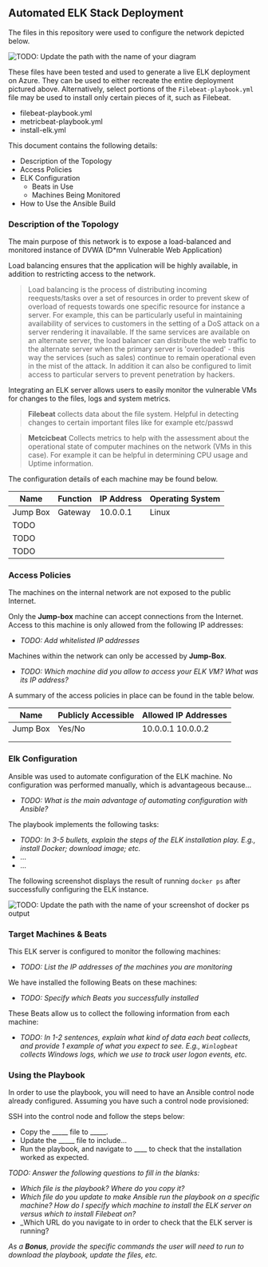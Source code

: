 ## Automated ELK Stack Deployment

The files in this repository were used to configure the network depicted below.

![TODO: Update the path with the name of your diagram](Images/diagram_filename.png)

These files have been tested and used to generate a live ELK deployment on Azure. They can be used to either recreate the entire deployment pictured above. Alternatively, select portions of the `Filebeat-playbook.yml`  file may be used to install only certain pieces of it, such as Filebeat.

- filebeat-playbook.yml
- metricbeat-playbook.yml
- install-elk.yml

This document contains the following details:
- Description of the Topology
- Access Policies
- ELK Configuration
  - Beats in Use
  - Machines Being Monitored
- How to Use the Ansible Build


### Description of the Topology

The main purpose of this network is to expose a load-balanced and monitored instance of DVWA (D*mn Vulnerable Web Application)

Load balancing ensures that the application will be highly available, in addition to restricting access to the network.

> Load balancing is the process of distributing incoming reequests/tasks over a set of resources in order to prevent skew of overload of requests towards one specific resource for instance a server. For example, this can be particularly useful in maintaining availability of services to customers in the setting of a DoS attack on a server rendering it inavailable. If the same services are available on an alternate server, the load balancer can distribute the web traffic to the alternate server when the primary server is 'overloaded' - this way the services (such as sales) continue to remain operational even in the mist of the attack. In addition it can also be configured to limit access to particular servers to prevent penetration by hackers. 

Integrating an ELK server allows users to easily monitor the vulnerable VMs for changes to the files, logs and system metrics.

> **Filebeat** collects data about the file system. Helpful in detecting changes to certain important files like for example etc/passwd

> **Metcicbeat** Collects metrics to help with the assessment about the operational state of computer machines on the network (VMs in this case). For example it can be helpful in determining CPU usage and Uptime information. 

The configuration details of each machine may be found below.


| Name     | Function | IP Address | Operating System |
|----------|----------|------------|------------------|
| Jump Box | Gateway  | 10.0.0.1   | Linux            |
| TODO     |          |            |                  |
| TODO     |          |            |                  |
| TODO     |          |            |                  |

### Access Policies

The machines on the internal network are not exposed to the public Internet. 

Only the **Jump-box** machine can accept connections from the Internet. Access to this machine is only allowed from the following IP addresses:
- _TODO: Add whitelisted IP addresses_

Machines within the network can only be accessed by **Jump-Box**.
- _TODO: Which machine did you allow to access your ELK VM? What was its IP address?_

A summary of the access policies in place can be found in the table below.

| Name     | Publicly Accessible | Allowed IP Addresses |
|----------|---------------------|----------------------|
| Jump Box | Yes/No              | 10.0.0.1 10.0.0.2    |
|          |                     |                      |
|          |                     |                      |

### Elk Configuration

Ansible was used to automate configuration of the ELK machine. No configuration was performed manually, which is advantageous because...
- _TODO: What is the main advantage of automating configuration with Ansible?_

The playbook implements the following tasks:
- _TODO: In 3-5 bullets, explain the steps of the ELK installation play. E.g., install Docker; download image; etc._
- ...
- ...

The following screenshot displays the result of running `docker ps` after successfully configuring the ELK instance.

![TODO: Update the path with the name of your screenshot of docker ps output](Images/docker_ps_output.png)

### Target Machines & Beats
This ELK server is configured to monitor the following machines:
- _TODO: List the IP addresses of the machines you are monitoring_

We have installed the following Beats on these machines:
- _TODO: Specify which Beats you successfully installed_

These Beats allow us to collect the following information from each machine:
- _TODO: In 1-2 sentences, explain what kind of data each beat collects, and provide 1 example of what you expect to see. E.g., `Winlogbeat` collects Windows logs, which we use to track user logon events, etc._

### Using the Playbook
In order to use the playbook, you will need to have an Ansible control node already configured. Assuming you have such a control node provisioned: 

SSH into the control node and follow the steps below:
- Copy the _____ file to _____.
- Update the _____ file to include...
- Run the playbook, and navigate to ____ to check that the installation worked as expected.

_TODO: Answer the following questions to fill in the blanks:_
- _Which file is the playbook? Where do you copy it?_
- _Which file do you update to make Ansible run the playbook on a specific machine? How do I specify which machine to install the ELK server on versus which to install Filebeat on?_
- _Which URL do you navigate to in order to check that the ELK server is running?

_As a **Bonus**, provide the specific commands the user will need to run to download the playbook, update the files, etc._